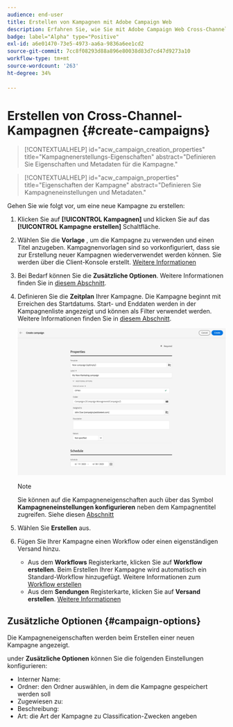 ```yaml
---
audience: end-user
title: Erstellen von Kampagnen mit Adobe Campaign Web
description: Erfahren Sie, wie Sie mit Adobe Campaign Web Cross-Channel-Kampagnen erstellen
badge: label="Alpha" type="Positive"
exl-id: a6e01470-73e5-4973-aa6a-9836a6ee1cd2
source-git-commit: 7cc8f08293d88a896e80038d83d7cd47d9273a10
workflow-type: tm+mt
source-wordcount: '263'
ht-degree: 34%

---
```



# Erstellen von Cross-Channel-Kampagnen {#create-campaigns}

>[!CONTEXTUALHELP]
>id="acw_campaign_creation_properties"
>title="Kampagnenerstellungs-Eigenschaften"
>abstract="Definieren Sie Eigenschaften und Metadaten für die Kampagne."

>[!CONTEXTUALHELP]
>id="acw_campaign_properties"
>title="Eigenschaften der Kampagne"
>abstract="Definieren Sie Kampagneneinstellungen und Metadaten."

Gehen Sie wie folgt vor, um eine neue Kampagne zu erstellen:

1. Klicken Sie auf **[!UICONTROL Kampagnen]** und klicken Sie auf das **[!UICONTROL Kampagne erstellen]** Schaltfläche.
1. Wählen Sie die **Vorlage** , um die Kampagne zu verwenden und einen Titel anzugeben. Kampagnenvorlagen sind so vorkonfiguriert, dass sie zur Erstellung neuer Kampagnen wiederverwendet werden können. Sie werden über die Client-Konsole erstellt.
   [Weitere Informationen](https://experienceleague.adobe.com/docs/campaign/automation/campaign-orchestration/marketing-campaign-templates.html?lang=de)
1. Bei Bedarf können Sie die **Zusätzliche Optionen**. Weitere Informationen finden Sie in [diesem Abschnitt](#campaign-options).
1. Definieren Sie die **Zeitplan** Ihrer Kampagne. Die Kampagne beginnt mit Erreichen des Startdatums. Start- und Enddaten werden in der Kampagnenliste angezeigt und können als Filter verwendet werden. Weitere Informationen finden Sie in [diesem Abschnitt](gs-campaigns.md#access-campaigns).

   ![Definieren von Kampagneneigenschaften](assets/campaign-properties.png)

   >[!NOTE]
   >
   >Sie können auf die Kampagneneigenschaften auch über das Symbol **Kampagneneinstellungen konfigurieren** neben dem Kampagnentitel zugreifen. Siehe diesen [Abschnitt](gs-campaigns.md#campaign-dashboard)

1. Wählen Sie **Erstellen** aus.
1. Fügen Sie Ihrer Kampagne einen Workflow oder einen eigenständigen Versand hinzu.
   * Aus dem **Workflows** Registerkarte, klicken Sie auf **Workflow erstellen**. Beim Erstellen Ihrer Kampagne wird automatisch ein Standard-Workflow hinzugefügt. Weitere Informationen zum [Workflow erstellen](../workflows/create-workflow.md)
   * Aus dem **Sendungen** Registerkarte, klicken Sie auf **Versand erstellen**. [Weitere Informationen](../msg/gs-messages.md)

## Zusätzliche Optionen {#campaign-options}

Die Kampagneneigenschaften werden beim Erstellen einer neuen Kampagne angezeigt.

under **Zusätzliche Optionen** können Sie die folgenden Einstellungen konfigurieren:

* Interner Name:
* Ordner: den Ordner auswählen, in dem die Kampagne gespeichert werden soll
* Zugewiesen zu:
* Beschreibung:
* Art: die Art der Kampagne zu Classification-Zwecken angeben

<!--
## Create a cross-channel campaign {#cross-channel-campaign}


>[!CONTEXTUALHELP]
>id="acw_campaign_creation_workflow"
>title="Workflow list"
>abstract="List of workflows available for your campaign. Use the 'Create workflow' button to add a workflow in your campaign."

In a cross-channel campaign, a single marketing communication uses different channels. Data is passed between the channels. The customer receives communication through multiple channels based on, for example, their interaction with the previous communication.

-->
<!--
existing campaign: settings button -> properties like when creation
schedule in header


About plans, programs and campaigns
Adobe Campaign allows you to plan marketing campaigns in which you can create and manage different types of activities: emails, SMS messages, push notifications, workflows, landing pages. These campaigns and their contents can be gathered into programs.

The programs and campaigns allow you to regroup and view the different marketing activities that are linked to them.

A program may contain other programs as well as campaigns, workflows, and landing pages. It appears in the timeline and help you organize your marketing activities: you can separate them by country, by brand, by unit, etc.
A campaign enables you to gather all the marketing activities of your choice under a single entity. A campaign may contain emails, SMS, push notifications, direct mails, workflows, and landing pages.
To better organize your marketing plans, Adobe recommends the following hierarchy: Program > Sub-programs > Campaigns > Workflows > Deliveries.

Reports on programs and campaigns allow you to analyze their impact. For example, you can build reports at the campaign level to aggregate data on all deliveries contained in that campaign.

Related topics:

Timeline
About dynamic reports
Creating a campaign
In programs and sub-programs, you can add campaigns. Campaigns can contain marketing activities such as emails, SMS, push notifications, workflows, and landing pages.

From the Adobe Campaign home page, select the Programs & Campaigns card and access a program or sub-program.

Click on the Create button and select Campaign.

In the Creation mode screen, select a campaign type.



The campaign types available are based on templates defined in Resources > Templates > Campaign templates. For more on this, refer to the Managing templates section.

In the Properties screen, enter the name and ID of the campaign.

Select a start and end date to your campaign. These dates only apply to the campaign itself.



Click on Create to confirm the creation of the campaign.

The campaign is created and displayed. Use the Create button to add marketing activities to your campaign.

NOTE
Depending on your license agreement, you may access only some of these activities.

You can also create a campaign from the marketing activity list. You can choose to link the marketing activity to a parent program or sub-program via the properties window of the campaign.


Programs and campaigns icons and statuses
Each program and each campaign in the list has a visual symbol and an icon whose color indicates the execution status. This status depends on the validity period of the program or the campaign.

Gray: the program/campaign has not yet started - Editing status.
Blue: the program/campaign is in progress - In progress status.
Green: the program/campaign has finished - Finished status. By default, the current date is automatically shown as the validity start date and the end date is calculated according to the start date (D+186 days). You can change these dates in the program or campaign properties.


Business.Adobe.com resources
-->
